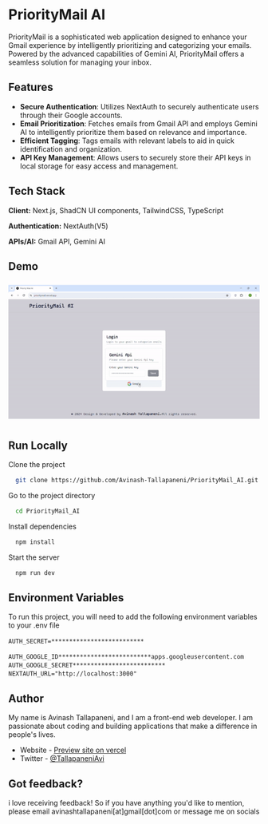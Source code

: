 
# PriorityMail AI

PriorityMail is a sophisticated web application designed to enhance your Gmail experience by intelligently prioritizing and categorizing your emails. Powered by the advanced capabilities of Gemini AI, PriorityMail offers a seamless solution for managing your inbox.


## Features

- **Secure Authentication**: Utilizes NextAuth to securely authenticate users through their Google accounts.
- **Email Prioritization**: Fetches emails from Gmail API and employs Gemini AI to intelligently prioritize them based on relevance and importance.
- **Efficient Tagging**: Tags emails with relevant labels to aid in quick identification and organization.
- **API Key Management**: Allows users to securely store their API keys in local storage for easy access and management.


## Tech Stack

**Client:** Next.js, ShadCN UI components, TailwindCSS, TypeScript

**Authentication:** NextAuth(V5)

**APIs/AI:** Gmail API, Gemini AI

## Demo
![Product Demo](https://github.com/Avinash-Tallapaneni/PriorityMail_AI/blob/main/assets/demo.gif)


## Run Locally

Clone the project

```bash
  git clone https://github.com/Avinash-Tallapaneni/PriorityMail_AI.git
```

Go to the project directory

```bash
  cd PriorityMail_AI
```

Install dependencies

```bash
  npm install
```

Start the server

```bash
  npm run dev
```


## Environment Variables

To run this project, you will need to add the following environment variables to your .env file

`AUTH_SECRET=**************************`

`AUTH_GOOGLE_ID**************************apps.googleusercontent.com`
`AUTH_GOOGLE_SECRET**************************`  
`NEXTAUTH_URL="http://localhost:3000"`



## Author

My name is Avinash Tallapaneni, and I am a front-end web developer. I am passionate about coding and building applications that make a difference in people's lives.

- Website - [Preview site on vercel](https://prioritymail.vercel.app/)
- Twitter - [@TallapaneniAvi](https://www.twitter.com/TallapaneniAvi)

## Got feedback?

i love receiving feedback! So if you have anything you'd like to mention, please email avinashtallapaneni[at]gmail[dot]com or message me on socials

